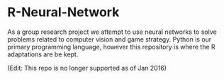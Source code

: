 # R-Neural-Network
As a group research project we attempt to use neural networks to solve problems related to computer vision and game strategy. Python is our primary programming language, however this repository is where the R adaptations are be kept.

(Edit: This repo is no longer supported as of Jan 2016)
